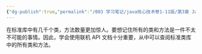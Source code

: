 ```yaml
---
{"dg-publish":true,"permalink":"/003 学习笔记/java核心技术卷1-11版/第3章 Java的基本程序设计结构/3.6 字符串/3.6.8 阅读联机API文档/","dgPassFrontmatter":true,"created":"2024-04-17T13:51:03.618+08:00","updated":"2024-06-01T10:43:53.839+08:00"}
---
```


在标准库中有几千个类，方法数量更加惊人。要想记住所有的类和方法是一件不太不可能的事情。因此，学会使用联机 API 文档十分重要，从中可以查阅标准类库中的所有类和方法。


